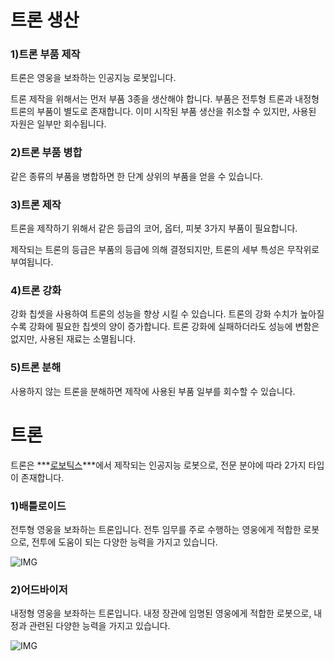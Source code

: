 # 트론 생산

### 1)트론 부품 제작

 트론은 영웅을 보좌하는 인공지능 로봇입니다.

트론 제작을 위해서는 먼저 부품 3종을 생산해야 합니다. 부품은 전투형 트론과 내정형 트론의 부품이 별도로 존재합니다. 이미 시작된 부품 생산을 취소할 수 있지만, 사용된 자원은 일부만 회수됩니다.



### 2)트론 부품 병합

 같은 종류의 부품을 병합하면 한 단계 상위의 부품을 얻을 수 있습니다.



### 3)트론 제작

 트론을 제작하기 위해서 같은 등급의 코어, 옵터, 피봇 3가지 부품이 필요합니다.

제작되는 트론의 등급은 부품의 등급에 의해 결정되지만, 트론의 세부 특성은 무작위로 부여됩니다.



### 4)트론 강화

 강화 칩셋을 사용하여 트론의 성능을 향상 시킬 수 있습니다. 트론의 강화 수치가 높아질수록 강화에 필요한 칩셋의 양이 증가합니다. 트론 강화에 실패하더라도 성능에 변함은 없지만, 사용된 재료는 소멸됩니다.



### 5)트론 분해

 사용하지 않는 트론을 분해하면 제작에 사용된 부품 일부를 회수할 수 있습니다.











# 트론

 트론은 ***<u>로보틱스</u>***에서 제작되는 인공지능 로봇으로, 전문 분야에 따라 2가지 타입이 존재합니다.



### 1)배틀로이드

 전투형 영웅을 보좌하는 트론입니다. 전투 임무를 주로 수행하는 영웅에게 적합한 로봇으로, 전투에 도움이 되는 다양한 능력을 가지고 있습니다.

![IMG]()



### 2)어드바이저

 내정형 영웅을 보좌하는 트론입니다. 내정 장관에 임명된 영웅에게 적합한 로봇으로, 내정과 관련된 다양한 능력을 가지고 있습니다.

![IMG]()